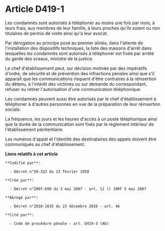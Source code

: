 # Article D419-1

Les condamnés sont autorisés à téléphoner au moins une fois par mois, à leurs frais, aux membres de leur famille, à leurs
proches qu'ils soient ou non titulaires de permis de visite ainsi qu'à leur avocat.

Par dérogation au principe posé au premier alinéa, dans l'attente de l'installation des dispositifs techniques, la liste des
maisons d'arrêt dans lesquelles les condamnés sont autorisés à téléphoner est fixée par arrêté du garde des sceaux, ministre
de la justice.

Le chef d'établissement peut, sur décision motivée par des impératifs d'ordre, de sécurité et de prévention des infractions
pénales ainsi que s'il apparaît que les communications risquent d'être contraires à la réinsertion du détenu, à l'intérêt des
victimes ou sur demande du correspondant, refuser ou retirer l'autorisation d'une communication téléphonique.

Les condamnés peuvent aussi être autorisés par le chef d'établissement à téléphoner à d'autres personnes en vue de la
préparation de leur réinsertion sociale.

La fréquence, les jours et les heures d'accès à un poste téléphonique ainsi que la durée de la communication sont fixés par
le règlement intérieur de l'établissement pénitentiaire.

Les numéros d'appel et l'identité des destinataires des appels doivent être communiqués au chef d'établissement.

**Liens relatifs à cet article**

	**Codifié par**:

	  - Décret n°59-322 du 23 février 1959

	**Créé par**:

	  - Décret n°2007-699 du 3 mai 2007 - art. 11 () JORF 5 mai 2007

	**Abrogé par**:

	  - Décret n°2010-1635 du 23 décembre 2010 - art. 46

	**Cité par**:

	  - Code de procédure pénale - art. D419-3 (Ab)
